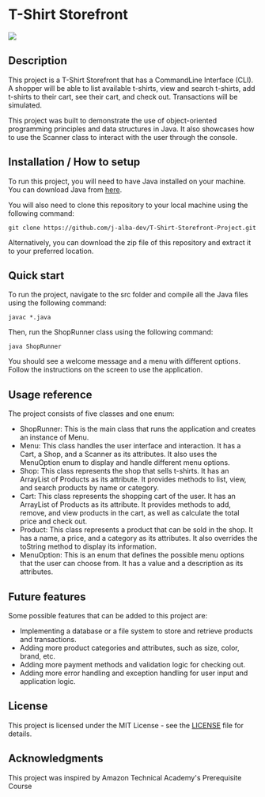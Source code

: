 # T-Shirt Storefront

<img src=".image/shirts.png">

## Description

This project is a T-Shirt Storefront that has a CommandLine Interface (CLI). A shopper will be able to list available t-shirts, view and search t-shirts, add t-shirts to their cart, see their cart, and check out. Transactions will be simulated.

This project was built to demonstrate the use of object-oriented programming principles and data structures in Java. It also showcases how to use the Scanner class to interact with the user through the console.

## Installation / How to setup

To run this project, you will need to have Java installed on your machine. You can download Java from [here](https://www.java.com/en/download/).

You will also need to clone this repository to your local machine using the following command:

```
git clone https://github.com/j-alba-dev/T-Shirt-Storefront-Project.git
```

Alternatively, you can download the zip file of this repository and extract it to your preferred location.

## Quick start

To run the project, navigate to the src folder and compile all the Java files using the following command:

```
javac *.java
```

Then, run the ShopRunner class using the following command:

```
java ShopRunner
```

You should see a welcome message and a menu with different options. Follow the instructions on the screen to use the application.

## Usage reference

The project consists of five classes and one enum:

- ShopRunner: This is the main class that runs the application and creates an instance of Menu.
- Menu: This class handles the user interface and interaction. It has a Cart, a Shop, and a Scanner as its attributes. It also uses the MenuOption enum to display and handle different menu options.
- Shop: This class represents the shop that sells t-shirts. It has an ArrayList of Products as its attribute. It provides methods to list, view, and search products by name or category.
- Cart: This class represents the shopping cart of the user. It has an ArrayList of Products as its attribute. It provides methods to add, remove, and view products in the cart, as well as calculate the total price and check out.
- Product: This class represents a product that can be sold in the shop. It has a name, a price, and a category as its attributes. It also overrides the toString method to display its information.
- MenuOption: This is an enum that defines the possible menu options that the user can choose from. It has a value and a description as its attributes.

## Future features

Some possible features that can be added to this project are:

- Implementing a database or a file system to store and retrieve products and transactions.
- Adding more product categories and attributes, such as size, color, brand, etc.
- Adding more payment methods and validation logic for checking out.
- Adding more error handling and exception handling for user input and application logic.

## License

This project is licensed under the MIT License - see the [LICENSE](LICENSE) file for details.

## Acknowledgments

This project was inspired by Amazon Technical Academy's Prerequisite Course
